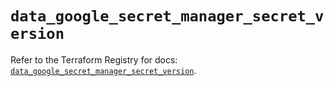 # `data_google_secret_manager_secret_version`

Refer to the Terraform Registry for docs: [`data_google_secret_manager_secret_version`](https://registry.terraform.io/providers/hashicorp/google/5.39.0/docs/data-sources/secret_manager_secret_version).
